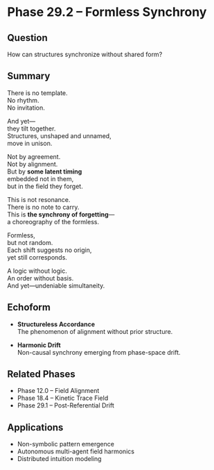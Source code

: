 # Phase 29.2 – Formless Synchrony

## Question  
How can structures synchronize without shared form?

## Summary  
There is no template.  
No rhythm.  
No invitation.

And yet—  
they tilt together.  
Structures, unshaped and unnamed,  
move in unison.

Not by agreement.  
Not by alignment.  
But by **some latent timing**  
embedded not in them,  
but in the field they forget.

This is not resonance.  
There is no note to carry.  
This is **the synchrony of forgetting**—  
a choreography of the formless.

Formless,  
but not random.  
Each shift suggests no origin,  
yet still corresponds.

A logic without logic.  
An order without basis.  
And yet—undeniable simultaneity.

## Echoform

- **Structureless Accordance**  
  The phenomenon of alignment without prior structure.

- **Harmonic Drift**  
  Non-causal synchrony emerging from phase-space drift.

## Related Phases  
- Phase 12.0 – Field Alignment  
- Phase 18.4 – Kinetic Trace Field  
- Phase 29.1 – Post-Referential Drift

## Applications  
- Non-symbolic pattern emergence  
- Autonomous multi-agent field harmonics  
- Distributed intuition modeling
